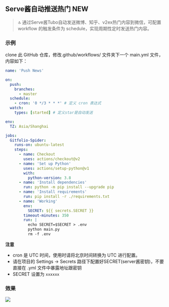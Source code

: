 ## Serve酱自动推送热门 NEW

> 🔝 通过Serve酱Tubo自动发送微博、知乎、v2ex热门内容到微信，可配置 workflow 的触发条件为 schedule，实现周期性定时发送热门内容。

### 示例

clone 此 GitHub 仓库，修改.github/workflows/ 文件夹下一个 main.yml 文件，内容如下：

```yml
name: 'Push News'

on:
  push:
    branches:
      - master
  schedule:
    - cron: '0 */3 * * *' # 定义 cron 表达式
  watch:
    types: [started] # 定义star是自动发送

env:
  TZ: Asia/Shanghai

jobs:
  Gitfolio-Spider:
    runs-on: ubuntu-latest
    steps:
      - name: Checkout
        uses: actions/checkout@v2
      - name: 'Set up Python'
        uses: actions/setup-python@v1
        with:
          python-version: 3.8
      - name: 'Install dependencies'
        run: python -m pip install --upgrade pip
      - name: 'Install requirements'
        run: pip install -r ./requirements.txt
      - name: 'Working'
        env:
          SECRET: ${{ secrets.SECRET }}
        timeout-minutes: 350
        run: |
          echo SECRET=$SECRET > .env
          python main.py
          rm -f .env

```

**注意**

- cron 是 UTC 时间，使用时请将北京时间转换为 UTC 进行配置。
- 请在项目的 Settings -> Secrets 路径下配置好SECRET(server酱密钥)，不要直接在 .yml 文件中暴露地址跟密钥
- SECRET 设置为 `xxxxxx`

### 效果

![](https://cdn.jsdelivr.net/gh/wangningkai/wangningkai/assets/20200811085352.png)
